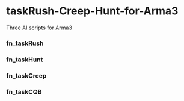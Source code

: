 # taskRush-Creep-Hunt-for-Arma3
Three AI scripts for Arma3

### fn_taskRush

### fn_taskHunt

### fn_taskCreep

### fn_taskCQB

